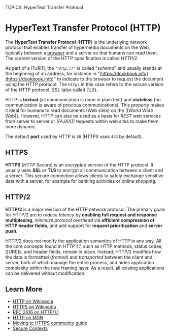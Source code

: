 TOPICS: HyperText Transfer Protocol

# HyperText Transfer Protocol (HTTP)

The **HyperText Transfer Protocol** (**HTTP**) is the underlying network protocol that enables transfer
of hypermedia documents on the Web, typically between a [browser](/en/glossary/Web_browser) and a
server so that humans can read them. The current version of the HTTP specification is called *HTTP/2*.

As part of a [[URI]], the `"http://"` is called "*schema*" and usually stands at the beginning of an
address, for instance in "[https://dookbook.info](https://dookbook.info)" to indicate to
the browser to request the document using the *HTTP* protocol. The `https` in this case refers to the
secure version of the HTTP protocol, *SSL* (also called *TLS*).

HTTP is **textual** (all communication is done in plain text) and **stateless** (no communication is
aware of previous communications). This property makes it ideal for humans to read documents (Web sites)
on the [[World Wide Web]]. However, HTTP can also be used as a basis for *REST* web services from
server to server or *[[AJAX]]* requests within web sites to make them more dynamic.

The default **port** used by HTTP is `80` (HTTPS uses `443` by default).

## HTTPS

**HTTPS** (*HTTP Secure*) is an *encrypted* version of the HTTP protocol. It usually uses
**SSL** or **TLS** to encrypt all communication between a client and a server. This secure
connection allows clients to safely exchange sensitive data with a server, for example for banking
activities or online shopping.

## HTTP/2

**HTTP/2** is a major revision of the HTTP network protocol. The primary goals for HTTP/2 are to
*reduce latency* by **enabling full request and response multiplexing**, *minimize protocol
overhead* via **efficient compression of HTTP header fields**, and add support for
**request prioritization** and **server push**.

HTTP/2 does not modify the application semantics of HTTP in any way. All the core concepts found in
*HTTP 1.1*, such as HTTP methods, status codes, [[URI]]s, and header fields, remain in place.
Instead, HTTP/2 modifies how the data is formatted (*framed*) and *transported* between the client and
server, both of which manage the entire process, and hides application complexity within the new
framing layer. As a result, all existing applications can be delivered without modification.

## Learn More

- [HTTP on Wikipedia](https://en.wikipedia.org/wiki/Hypertext%20Transfer%20Protocol)
- [HTTPS on Wikipedia](https://en.wikipedia.org/wiki/HTTPS)
- [RFC 2616 on HTTP/1.1](https://tools.ietf.org/html/rfc2616 "Hypertext Transfer Protocol -- HTTP/1.1")
- [HTTP on MDN](https://wiki.developer.mozilla.org/en-US/docs/Web/HTTP)
- [Moving to HTTPS community guide](https://movingtohttps.com/)
- [Secure Contexts](https://wiki.developer.mozilla.org/en-US/docs/Web/Security/Secure_Contexts)

